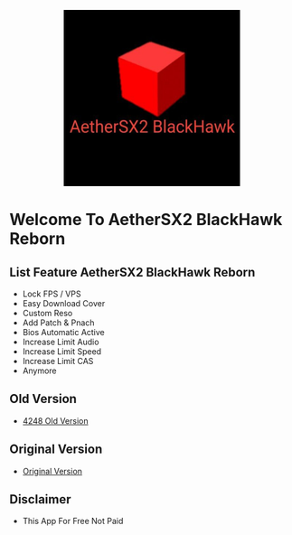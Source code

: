 <p align="center">
  <img width="312" height="312" src="/.github/assets/logo_light.png">
</p>

# Welcome To AetherSX2 BlackHawk Reborn

## List Feature AetherSX2 BlackHawk Reborn
* Lock FPS / VPS
* Easy Download Cover
* Custom Reso
* Add Patch & Pnach
* Bios Automatic Active
* Increase Limit Audio
* Increase Limit Speed
* Increase Limit CAS
* Anymore

## Old Version
* [4248 Old Version](https://pastelink.net/l0jfla2j)

## Original Version
* [Original Version](https://play.google.com/store/apps/details?id=xyz.aethersx2.android)

## Disclaimer
* This App For Free Not Paid
